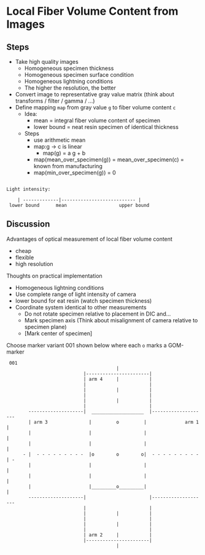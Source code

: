 # Local Fiber Volume Content from Images

## Steps

- Take high quality images
  - Homogeneous specimen thickness
  - Homogeneous specimen surface condition
  - Homogeneous lightning conditions
  - The higher the resolution, the better
- Convert image to representative gray value matrix (think about transforms / filter / gamma / ...)
- Define mapping `map` from gray value `g` to fiber volume content `c`
  - Idea:
    - mean = integral fiber volume content of specimen
    - lower bound = neat resin specimen of identical thickness
  - Steps
    - use arithmetic mean
    - map:g -> c is linear
      - map(g) = a g + b
    - map(mean_over_specimen(g)) = mean_over_specimen(c) = known from manufacturing
    - map(min_over_specimen(g)) = 0

```

Light intensity:

    | -------------|--------------------------- |
 lower bound      mean                   upper bound

```

## Discussion 
Advantages of optical measurement of local fiber volume content

- cheap
- flexible
- high resolution

Thoughts on practical implementation

- Homogeneous lightning conditions
- Use complete range of light intensity of camera
- lower bound for eat resin (watch specimen thickness)
- Coordinate system identical to other measurements
  - Do not rotate specimen relative to placement in DIC and...
  - Mark specimen axis (Think about misalignment of camera relative to specimen plane)
  - [Mark center of specimen]

Choose marker variant 001 shown below where each `o` marks a GOM-marker

```
 001
                                        |
                            |-----------------------|
                            | arm 4     |           |
                            |                       |
                            |           |           |
                            |                       |
                            |           |           |
                            |                       |
        --------------------|  ___________________  |--------------------
        | arm 3               |         o         |              arm 1  |
        |                     |                   |                     |
        |                     |                   |                     |
      - |  - - - - - - - - -  |o        o        o|  - - - - - - - - -  | -
        |                     |                   |                     |
        |                     |                   |                     |
        |                     |_________o_________|                     |
        --------------------|                       |--------------------
                            |                       |
                            |           |           |
                            |                       |
                            |           |           |
                            |                       |
                            | arm 2     |           |
                            |-----------------------|
                                        |
```
